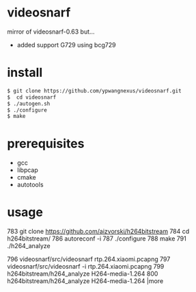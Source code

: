 # videosnarf

mirror of videosnarf-0.63 but...

  * added support G729 using bcg729

# install

```bash
$ git clone https://github.com/ypwangnexus/videosnarf.git
$  cd videosnarf
$ ./autogen.sh
$ ./configure
$ make
```

# prerequisites
 * gcc
 * libpcap
 * cmake
 * autotools

# usage
  783  git clone https://github.com/aizvorski/h264bitstream
  784  cd h264bitstream/
  786  autoreconf -i
  787  ./configure
  788  make
  791  ./h264_analyze
  
  796  videosnarf/src/videosnarf rtp.264.xiaomi.pcapng
  797  videosnarf/src/videosnarf -i rtp.264.xiaomi.pcapng
  799  h264bitstream/h264_analyze H264-media-1.264
  800  h264bitstream/h264_analyze H264-media-1.264  |more
